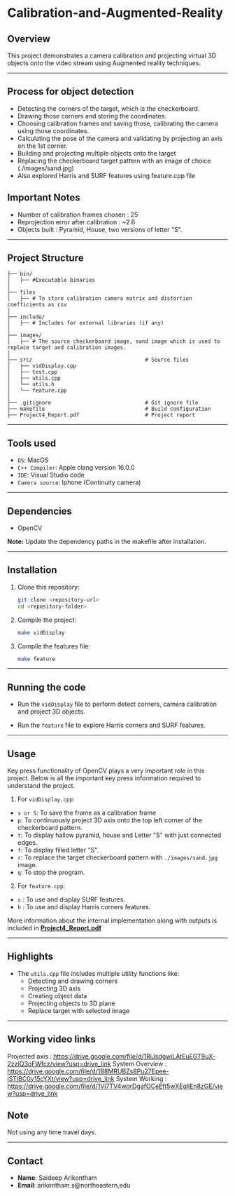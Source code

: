 # Calibration-and-Augmented-Reality

## Overview
This project demonstrates a camera calibration and projecting virtual 3D objects onto the video stream using Augmented reality techniques.

---

## Process for object detection
- Detecting the corners of the target, which is the checkerboard.
- Drawing those corners and storing the coordinates.
- Choosing calibration frames and saving those, calibrating the camera using those coordinates.
- Calculating the pose of the camera and validating by projecting an axis on the 1st corner.
- Building and projecting multiple objects onto the target
- Replacing the checkerboard target pattern with an image of choice (./images/sand.jpg)
- Also explored Harris and SURF features using feature.cpp file

## Important Notes
- Number of calibration frames chosen : 25
- Reprojection error after calibration : ~2.6
- Objects built : Pyramid, House, two versions of letter "S".

---

## Project Structure

```
├── bin/
│   ├── #Executable binaries
│
├── files
│   ├── # To store calibration camera matrix and distortion coefficients as csv
│
├── include/                                
│   ├── # Includes for external libraries (if any)
│
├── images/
│   ├── # The source checkerboard image, sand image which is used to replace target and calibration images.
│
├── src/                                    # Source files
│   ├── vidDisplay.cpp
│   ├── test.cpp
│   ├── utils.cpp
│   └── utils.h
│   └── feature.cpp
│
├── .gitignore                              # Git ignore file
├── makefile                                # Build configuration
├── Project4_Report.pdf                     # Project report
```

---

## Tools used
- `OS`: MacOS
- `C++ Compiler`: Apple clang version 16.0.0
- `IDE`: Visual Studio code
- `Camera source`: Iphone (Continuity camera)

---

## Dependencies
- OpenCV

**Note:** Update the dependency paths in the makefile after installation.

---

## Installation

1. Clone this repository:
   ```bash
   git clone <repository-url>
   cd <repository-folder>
   ```

2. Compile the project:
   ```bash
   make vidDisplay
   ```

3. Compile the features file:
    ```bash
    make feature
    ```

---

## Running the code

- Run the `vidDisplay` file to perform detect corners, camera calibration and project 3D objects.

- Run the `feature` file to explore Harris corners and SURF features.

---

## Usage

Key press functionality of OpenCV plays a very important role in this project. Below is all the important key press information required to understand the project.

1. For `vidDisplay.cpp`:

- `s or S`: To save the frame as a calibration frame
- `p`: To continuously project 3D axis onto the top left corner of the checkerboard pattern.
- `t`: To display hallow pyramid, house and Letter "S" with just connected edges.
- `f`: To display filled letter "S".
- `r`: To replace the target checkerboard pattern with `./images/sand.jpg` image.
- `q`: To stop the program. 

2. For `feature.cpp`:
- `s` : To use and display SURF features.
- `h` : To use and display Harris corners features.

More information about the internal implementation along with outputs is included in **[Project4_Report.pdf](https://github.com/saideep-arikontham/Calibration-and-Augmented-Reality/blob/main/Project4_Report.pdf)**



---

## Highlights
- The `utils.cpp` file includes multiple utility functions like:
    - Detecting and drawing corners
    - Projecting 3D axis
    - Creating object data
    - Projecting objects to 3D plane
    - Replace target with selected image

---

## Working video links

Projected axis : https://drive.google.com/file/d/1RiJsdgwiLAtEuEGT9uX-2zzIQ3oFWfcz/view?usp=drive_link
System Overview : https://drive.google.com/file/d/1B8MRUBZs8Pu27Epee-lSTIBC0y15cYXt/view?usp=drive_link
System Working : https://drive.google.com/file/d/1Vl7TV4worDgafOCeEfI5wXEqllEn8zGE/view?usp=drive_link

## Note

Not using any time travel days.

---

## Contact
- **Name**: Saideep Arikontham
- **Email**: arikontham.s@northeastern,edu